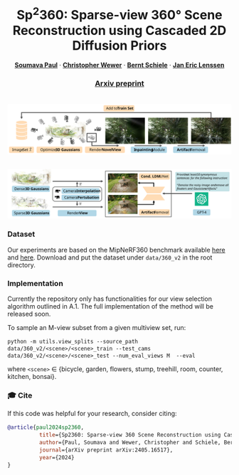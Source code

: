 <p align="center">
<h1 align="center">
Sp<sup>2</sup>360: Sparse-view 360&deg Scene Reconstruction using Cascaded 2D Diffusion Priors
</h1>

<p align="center">
<a href="https://mvp18.github.io"><strong>Soumava Paul</strong></a>
·
<a href="http://geometric-rl.mpi-inf.mpg.de/people/Wewer.html"><strong>Christopher Wewer</strong></a>
·
<a href="https://www.mpi-inf.mpg.de/departments/computer-vision-and-machine-learning/people/bernt-schiele"><strong>Bernt Schiele</strong></a>
·
<a href="https://janericlenssen.github.io/"><strong>Jan Eric Lenssen</strong></a>
</p>

<h3 align="center">
<a href="https://arxiv.org/abs/2405.16517">Arxiv preprint</a>
</h3>
</p>

<img src="assets/method_v2.svg" alt="Method" style="margin-bottom: 30px; margin-top: 20px;"/>
<img src="assets/data_creation_v2.svg" alt="Data Creation"/>

### Dataset

Our experiments are based on the MipNeRF360 benchmark available [here](http://storage.googleapis.com/gresearch/refraw360/360_v2.zip) and [here](https://storage.googleapis.com/gresearch/refraw360/360_extra_scenes.zip). Download and put the dataset under `data/360_v2` in the root directory.

### Implementation

Currently the repository only has functionalities for our view selection algorithm outlined in A.1. The full implementation of the method will be released soon.

To sample an M-view subset from a given multiview set, run:

```
python -m utils.view_splits --source_path data/360_v2/<scene>/<scene>_train --test_cams data/360_v2/<scene>/<scene>_test --num_eval_views M  --eval
```

where `<scene>` ∈ {bicycle, garden, flowers, stump, treehill, room, counter, kitchen, bonsai}.

### 🎓 Cite

If this code was helpful for your research, consider citing:

```bibtex
@article{paul2024sp2360,
          title={Sp2360: Sparse-view 360 Scene Reconstruction using Cascaded 2D Diffusion Priors},
          author={Paul, Soumava and Wewer, Christopher and Schiele, Bernt and Lenssen, Jan Eric},
          journal={arXiv preprint arXiv:2405.16517},
          year={2024}
}        
```